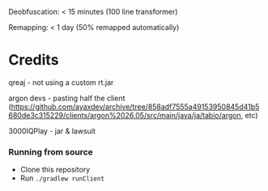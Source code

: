 Deobfuscation: < 15 minutes (100 line transformer)

Remapping: < 1 day (50% remapped automatically)

# Credits
qreaj - not using a custom rt.jar

argon devs - pasting half the client (https://github.com/ayaxdev/archive/tree/858adf7555a49153950845d41b5680de3c315229/clients/argon%2026.05/src/main/java/ja/tabio/argon, etc)

3000IQPlay - jar & lawsuit

### Running from source
- Clone this repository
- Run `./gradlew runClient`
